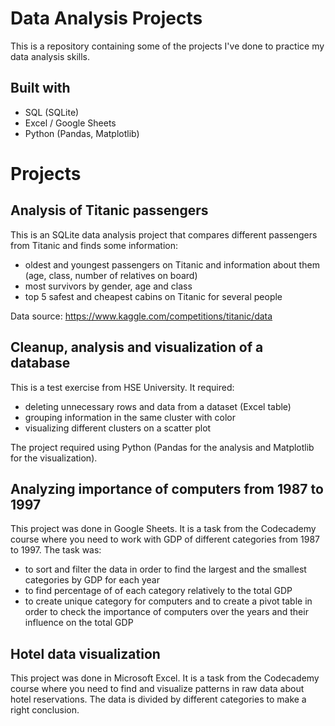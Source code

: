 # Data Analysis Projects
This is a repository containing some of the projects I've done to practice my data analysis skills.
## Built with
- SQL (SQLite)
- Excel / Google Sheets
- Python (Pandas, Matplotlib)
# Projects
## Analysis of Titanic passengers
This is an SQLite data analysis project that compares different passengers from Titanic and finds some information:
- oldest and youngest passengers on Titanic and information about them (age, class, number of relatives on board)
- most survivors by gender, age and class
- top 5 safest and cheapest cabins on Titanic for several people

Data source: https://www.kaggle.com/competitions/titanic/data

## Cleanup, analysis and visualization of a database
This is a test exercise from HSE University. It required: 
- deleting unnecessary rows and data from a dataset (Excel table)
- grouping information in the same cluster with color
- visualizing different clusters on a scatter plot

The project required using Python (Pandas for the analysis and Matplotlib for the visualization).

## Analyzing importance of computers from 1987 to 1997
This project was done in Google Sheets. It is a task from the Codecademy course where you need to work with GDP of different categories from 1987 to 1997. The task was:
- to sort and filter the data in order to find the largest and the smallest categories by GDP for each year
- to find percentage of of each category relatively to the total GDP
- to create unique category for computers and to create a pivot table in order to check the importance of computers over the years and their influence on the total GDP

## Hotel data visualization
This project was done in Microsoft Excel. It is a task from the Codecademy course where you need to find and visualize patterns in raw data about hotel reservations. The data is divided by different categories to make a right conclusion.
